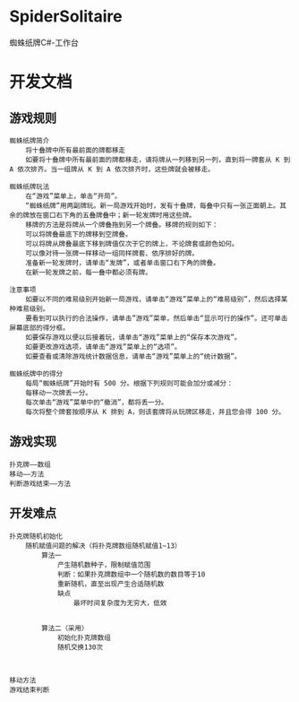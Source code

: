 # SpiderSolitaire
蜘蛛纸牌C#-工作台

# 开发文档
## 游戏规则
    蜘蛛纸牌简介
        将十叠牌中所有最前面的牌都移走
        如要将十叠牌中所有最前面的牌都移走，请将牌从一列移到另一列，直到将一牌套从 K 到 A 依次排齐。当一组牌从 K 到 A 依次排齐时，这些牌就会被移走。

    蜘蛛纸牌玩法
        在“游戏”菜单上，单击“开局”。
        “蜘蛛纸牌”用两副牌玩。新一局游戏开始时，发有十叠牌，每叠中只有一张正面朝上。其余的牌放在窗口右下角的五叠牌叠中；新一轮发牌时用这些牌。
        移牌的方法是将牌从一个牌叠拖到另一个牌叠。移牌的规则如下：
        可以将牌叠最底下的牌移到空牌叠。
        可以将牌从牌叠最底下移到牌值仅次于它的牌上，不论牌套或颜色如何。
        可以像对待一张牌一样移动一组同样牌套、依序排好的牌。
        准备新一轮发牌时，请单击“发牌”，或者单击窗口右下角的牌叠。
        在新一轮发牌之前，每一叠中都必须有牌。

    注意事项
        如要以不同的难易级别开始新一局游戏，请单击“游戏”菜单上的“难易级别”，然后选择某种难易级别。
        要看到可以执行的合法操作，请单击”游戏”菜单，然后单击“显示可行的操作”。还可单击屏幕底部的得分框。
        如要保存游戏以便以后接着玩，请单击“游戏”菜单上的“保存本次游戏”。
        如要更改游戏选项，请单击“游戏”菜单上的“选项”。
        如要查看或清除游戏统计数据信息，请单击“游戏”菜单上的“统计数据”。

    蜘蛛纸牌中的得分
        每局“蜘蛛纸牌”开始时有 500 分。根据下列规则可能会加分或减分：
        每移动一次牌丢一分。
        每次单击“游戏”菜单中的“撤消”，都将丢一分。
        每次将整个牌套按顺序从 K 排到 A，则该套牌将从玩牌区移走，并且您会得 100 分。


## 游戏实现
    扑克牌——数组
    移动——方法
    判断游戏结束——方法

## 开发难点
    扑克牌随机初始化
        随机赋值问题的解决（将扑克牌数组随机赋值1~13）
            算法一
                产生随机数种子，限制赋值范围
                判断：如果扑克牌数组中一个随机数的数目等于10
                重新随机，直至出现产生合适随机数
                缺点
                    最坏时间复杂度为无穷大，低效


            算法二（采用）
                初始化扑克牌数组
                随机交换130次



    移动方法
    游戏结束判断

